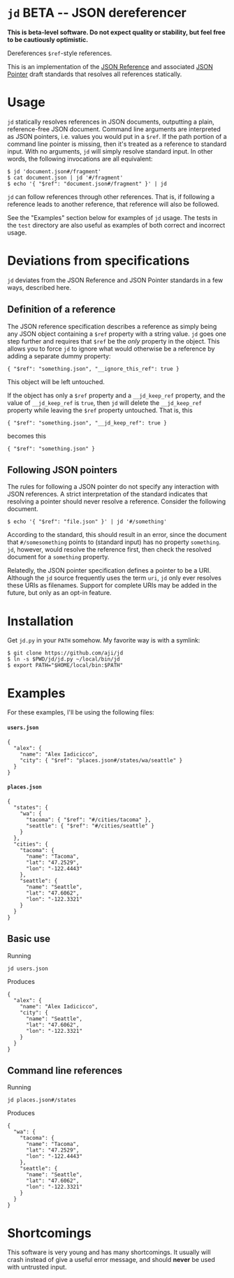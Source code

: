 # `jd` BETA -- JSON dereferencer

**This is beta-level software. Do not expect quality or stability, but
feel free to be cautiously optimistic.**

Dereferences `$ref`-style references.

This is an implementation of the [JSON Reference][json-ref] and associated
[JSON Pointer][json-pointer] draft standards that resolves all references
statically.

[json-ref]: https://tools.ietf.org/html/draft-pbryan-zyp-json-ref-03
[json-pointer]: https://tools.ietf.org/html/draft-ietf-appsawg-json-pointer-04

# Usage

`jd` statically resolves references in JSON documents, outputting a plain,
reference-free JSON document. Command line arguments are interpreted as
JSON pointers, i.e. values you would put in a `$ref`. If the path portion
of a command line pointer is missing, then it's treated as a reference to
standard input. With no arguments, `jd` will simply resolve standard input.
In other words, the following invocations are all equivalent:

```
$ jd 'document.json#/fragment'
$ cat document.json | jd '#/fragment'
$ echo '{ "$ref": "document.json#/fragment" }' | jd
```

`jd` can follow references through other references. That is, if following a
reference leads to another reference, that reference will also be followed.

See the "Examples" section below for examples of `jd` usage. The tests in the
`test` directory are also useful as examples of both correct and incorrect
usage.

# Deviations from specifications

`jd` deviates from the JSON Reference and JSON Pointer standards in a few
ways, described here.

## Definition of a reference

The JSON reference specification describes a reference as simply being any JSON
object containing a `$ref` property with a string value. `jd` goes one step
further and requires that `$ref` be the *only* property in the object. This
allows you to force `jd` to ignore what would otherwise be a reference by
adding a separate dummy property:

```
{ "$ref": "something.json", "__ignore_this_ref": true }
```

This object will be left untouched.

If the object has only a `$ref` property and a `__jd_keep_ref` property, and the
value of `__jd_keep_ref` is `true`, then `jd` will delete the `__jd_keep_ref`
property while leaving the `$ref` property untouched. That is, this

```
{ "$ref": "something.json", "__jd_keep_ref": true }
```

becomes this

```
{ "$ref": "something.json" }
```

## Following JSON pointers

The rules for following a JSON pointer do not specify any interaction with JSON
references. A strict interpretation of the standard indicates that resolving a
pointer should never resolve a reference. Consider the following document.

```
$ echo '{ "$ref": "file.json" }' | jd '#/something'
```

According to the standard, this should result in an error, since the document
that `#/somesomething` points to (standard input) has no property `something`.
`jd`, however, would resolve the reference first, then check the resolved
document for a `something` property.

Relatedly, the JSON pointer specification defines a pointer to be a URI.
Although the `jd` source frequently uses the term `uri`, `jd` only ever resolves
these URIs as filenames. Support for complete URIs may be added in the future,
but only as an opt-in feature.

# Installation

Get `jd.py` in your `PATH` somehow. My favorite way is with a symlink:

```
$ git clone https://github.com/aji/jd
$ ln -s $PWD/jd/jd.py ~/local/bin/jd
$ export PATH="$HOME/local/bin:$PATH"
```

# Examples

For these examples, I'll be using the following files:

#### `users.json`

```
{
  "alex": {
    "name": "Alex Iadicicco",
    "city": { "$ref": "places.json#/states/wa/seattle" }
  }
}
```

#### `places.json`

```
{
  "states": {
    "wa": {
      "tacoma": { "$ref": "#/cities/tacoma" },
      "seattle": { "$ref": "#/cities/seattle" }
    }
  },
  "cities": {
    "tacoma": {
      "name": "Tacoma",
      "lat": "47.2529",
      "lon": "-122.4443"
    },
    "seattle": {
      "name": "Seattle",
      "lat": "47.6062",
      "lon": "-122.3321"
    }
  }
}
```

## Basic use

Running

```
jd users.json
```

Produces

```
{
  "alex": {
    "name": "Alex Iadicicco",
    "city": {
      "name": "Seattle",
      "lat": "47.6062",
      "lon": "-122.3321"
    }
  }
}
```

## Command line references

Running

```
jd places.json#/states
```

Produces

```
{
  "wa": {
    "tacoma": {
      "name": "Tacoma",
      "lat": "47.2529",
      "lon": "-122.4443"
    },
    "seattle": {
      "name": "Seattle",
      "lat": "47.6062",
      "lon": "-122.3321"
    }
  }
}
```

# Shortcomings

This software is very young and has many shortcomings. It usually will crash
instead of give a useful error message, and should **never** be used with
untrusted input.
